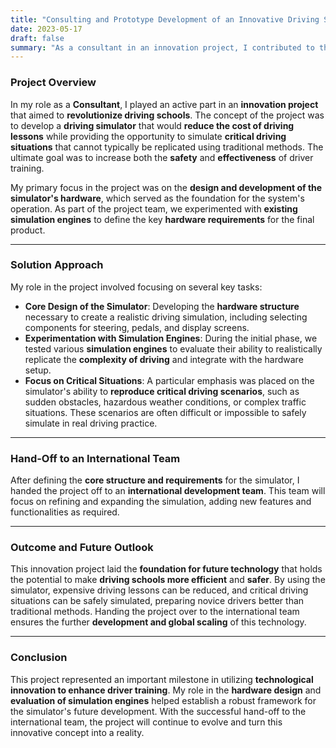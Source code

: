 ```yaml
---
title: "Consulting and Prototype Development of an Innovative Driving School Simulator"
date: 2023-05-17
draft: false
summary: "As a consultant in an innovation project, I contributed to the development of a simulator aimed at reducing the cost of driving lessons and providing the ability to simulate critical situations that cannot be safely replicated with traditional methods."
---
```

### Project Overview

In my role as a **Consultant**, I played an active part in an **innovation project** that aimed to **revolutionize driving schools**. The concept of the project was to develop a **driving simulator** that would **reduce the cost of driving lessons** while providing the opportunity to simulate **critical driving situations** that cannot typically be replicated using traditional methods. The ultimate goal was to increase both the **safety** and **effectiveness** of driver training.

My primary focus in the project was on the **design and development of the simulator's hardware**, which served as the foundation for the system's operation. As part of the project team, we experimented with **existing simulation engines** to define the key **hardware requirements** for the final product.

---

### Solution Approach

My role in the project involved focusing on several key tasks:

- **Core Design of the Simulator**: Developing the **hardware structure** necessary to create a realistic driving simulation, including selecting components for steering, pedals, and display screens.
- **Experimentation with Simulation Engines**: During the initial phase, we tested various **simulation engines** to evaluate their ability to realistically replicate the **complexity of driving** and integrate with the hardware setup.
- **Focus on Critical Situations**: A particular emphasis was placed on the simulator's ability to **reproduce critical driving scenarios**, such as sudden obstacles, hazardous weather conditions, or complex traffic situations. These scenarios are often difficult or impossible to safely simulate in real driving practice.

---

### Hand-Off to an International Team

After defining the **core structure and requirements** for the simulator, I handed the project off to an **international development team**. This team will focus on refining and expanding the simulation, adding new features and functionalities as required.

---

### Outcome and Future Outlook

This innovation project laid the **foundation for future technology** that holds the potential to make **driving schools more efficient** and **safer**. By using the simulator, expensive driving lessons can be reduced, and critical driving situations can be safely simulated, preparing novice drivers better than traditional methods. Handing the project over to the international team ensures the further **development and global scaling** of this technology.

---

### Conclusion

This project represented an important milestone in utilizing **technological innovation to enhance driver training**. My role in the **hardware design** and **evaluation of simulation engines** helped establish a robust framework for the simulator's future development. With the successful hand-off to the international team, the project will continue to evolve and turn this innovative concept into a reality.
